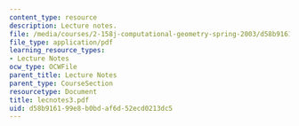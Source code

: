 ```yaml
---
content_type: resource
description: Lecture notes.
file: /media/courses/2-158j-computational-geometry-spring-2003/d58b916199e8b0bdaf6d52ecd0213dc5_lecnotes3.pdf
file_type: application/pdf
learning_resource_types:
- Lecture Notes
ocw_type: OCWFile
parent_title: Lecture Notes
parent_type: CourseSection
resourcetype: Document
title: lecnotes3.pdf
uid: d58b9161-99e8-b0bd-af6d-52ecd0213dc5
---
```

